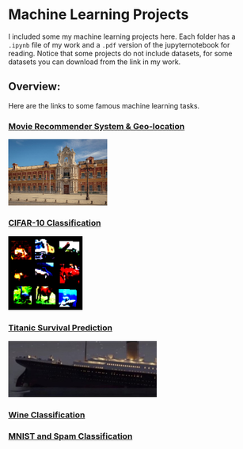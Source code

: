 # Machine Learning Projects
I included some my machine learning projects here. Each folder has a `.ipynb` file of my work and a `.pdf` version of the jupyternotebook for reading. Notice that some projects do not include datasets, for some datasets you can download from the link in my work.

## Overview:
Here are the links to some famous machine learning tasks. 

### [Movie Recommender System & Geo-location](/Movie%20Recommender%20&%20Geo-location%20with%20k-NN/)
<img src="./images/geo.jpg" width=200>

### [CIFAR-10 Classification](/CIFAR-10%20Classification%20with%20CNN/)
<img src="./images/CIFAR10.png" width=150>

### [Titanic Survival Prediction](/Titanic%20survival%20Prediction%20with%20Random%20Forests/)
<img src="./images/titanic.jpeg" width=300>

### [Wine Classification](/Wine%20Classification%20with%20Logistic%20Regression/)

### [MNIST and Spam Classification]()
